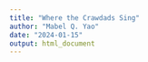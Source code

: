 ```yaml
---
title: "Where the Crawdads Sing"
author: "Mabel Q. Yao"
date: "2024-01-15"
output: html_document
---
```

